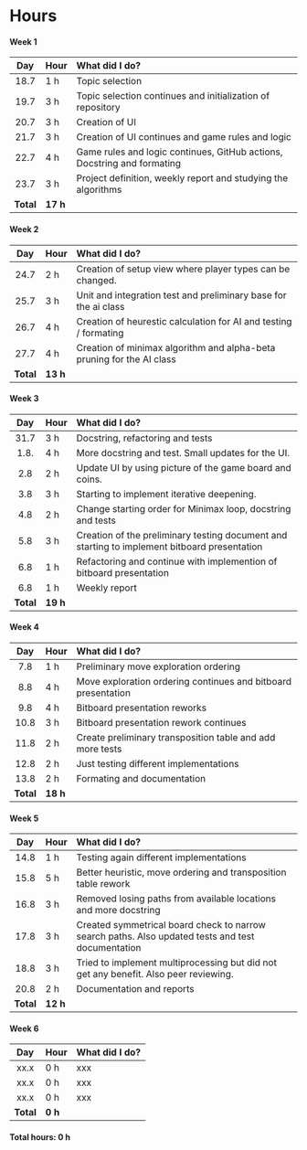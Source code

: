# Hours

#### Week 1
| Day | Hour | What did I do? |
| :----:|:-----| :-----|
| 18.7 | 1 h    | Topic selection |
| 19.7 | 3 h    | Topic selection continues and initialization of repository |
| 20.7 | 3 h    | Creation of UI |
| 21.7 | 3 h    | Creation of UI continues and game rules and logic|
| 22.7 | 4 h    | Game rules and logic continues, GitHub actions, Docstring and formating |
| 23.7 | 3 h    | Project definition, weekly report and studying the algorithms |
| **Total** | **17 h** | |

#### Week 2
| Day | Hour | What did I do? |
| :----:|:-----| :-----|
| 24.7 | 2 h    | Creation of setup view where player types can be changed. |
| 25.7 | 3 h    | Unit and integration test and preliminary base for the ai class |
| 26.7 | 4 h    | Creation of heurestic calculation for AI and testing / formating |
| 27.7 | 4 h    | Creation of minimax algorithm and alpha-beta pruning for the AI class |
| **Total** | **13 h** | |

#### Week 3
| Day | Hour | What did I do? |
| :----:|:-----| :-----|
| 31.7 | 3 h    | Docstring, refactoring and tests |
| 1.8. | 4 h    | More docstring and test. Small updates for the UI. |
| 2.8 | 2 h    | Update UI by using picture of the game board and coins. |
| 3.8 | 3 h    | Starting to implement iterative deepening. |
| 4.8 | 2 h    | Change starting order for Minimax loop, docstring and tests |
| 5.8 | 3 h    | Creation of the preliminary testing document and starting to implement bitboard presentation |
| 6.8 | 1 h    | Refactoring and continue with implemention of bitboard presentation |
| 6.8 | 1 h    | Weekly report |
| **Total** | **19 h** | |

#### Week 4
| Day | Hour | What did I do? |
| :----:|:-----| :-----|
| 7.8 | 1 h    | Preliminary move exploration ordering |
| 8.8 | 4 h    | Move exploration ordering continues and bitboard presentation |
| 9.8 | 4 h    | Bitboard presentation reworks |
| 10.8 | 3 h    | Bitboard presentation rework continues |
| 11.8 | 2 h    | Create preliminary transposition table and add more tests |
| 12.8 | 2 h    | Just testing different implementations |
| 13.8 | 2 h    | Formating and documentation |
| **Total** | **18 h** | |

#### Week 5
| Day | Hour | What did I do? |
| :----:|:-----| :-----|
| 14.8 | 1 h    | Testing again different implementations |
| 15.8 | 5 h    | Better heuristic, move ordering and transposition table rework |
| 16.8 | 3 h    | Removed losing paths from available locations and more docstring |
| 17.8 | 3 h    | Created symmetrical board check to narrow search paths. Also updated tests and test documentation |
| 18.8 | 3 h    | Tried to implement multiprocessing but did not get any benefit. Also peer reviewing. |
| 20.8 | 2 h    | Documentation and reports |
| **Total** | **12 h** | |

#### Week 6
| Day | Hour | What did I do? |
| :----:|:-----| :-----|
| xx.x | 0 h    | xxx |
| xx.x | 0 h    | xxx |
| xx.x | 0 h    | xxx |
| **Total** | **0 h** | |

#### Total hours: 0 h
